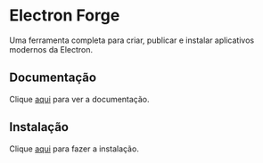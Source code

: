 # Electron Forge

Uma ferramenta completa para criar, publicar e instalar aplicativos modernos da Electron.

## Documentação

Clique [aqui](https://github.com/electron-userland/electron-forge) para ver a documentação.

## Instalação

Clique [aqui](https://www.npmjs.com/package/electron-forge) para fazer a instalação.
